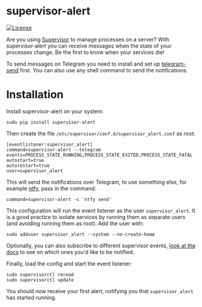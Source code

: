 # supervisor-alert

[![License](https://img.shields.io/pypi/l/supervisor-alert.svg)](https://github.com/rahiel/supervisor-alert/blob/master/LICENSE.txt)

Are you using [Supervisor](http://supervisord.org) to manage processes on a
server? With supervisor-alert you can receive messages when the state of your
processes change. Be the first to know when your services die!

To send messages on Telegram you need to install and set up [telegram-send][]
first. You can also use any shell command to send the notifications.

[telegram-send]: https://github.com/rahiel/telegram-send

# Installation

Install supervisor-alert on your system:
``` shell
sudo pip install supervisor-alert
```

Then create the file `/etc/supervisor/conf.d/supervisor_alert.conf` as root:
``` shell
[eventlistener:supervisor_alert]
command=supervisor-alert --telegram
events=PROCESS_STATE_RUNNING,PROCESS_STATE_EXITED,PROCESS_STATE_FATAL
autostart=true
autorestart=true
user=supervisor_alert
```

This will send the notifications over Telegram, to use something else, for
example [ntfy][], pass in the command:
``` shell
command=supervisor-alert -c 'ntfy send'
```

This configuration will run the event listener as the user `supervisor_alert`.
It is a good practice to isolate services by running them as separate users (and
avoiding running them as root). Add the user with:
``` shell
sudo adduser supervisor_alert --system --no-create-home
```

Optionally, you can also subscribe to different supervisor events,
[look at the docs][events] to see on which ones you'd like to be notified.

Finally, load the config and start the event listener:

``` shell
sudo supervisorctl reread
sudo supervisorctl update
```

You should now receive your first alert, notifying you that `supervisor_alert`
has started running.

[ntfy]: https://github.com/dschep/ntfy
[events]: http://supervisord.org/events.html#event-types
